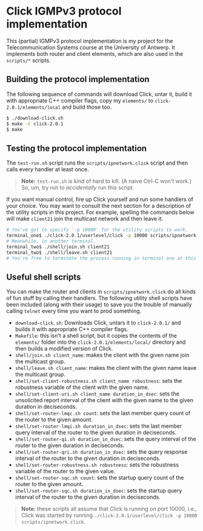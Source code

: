 
# Click IGMPv3 protocol implementation

This (partial) IGMPv3 protocol implementation is my project for the Telecommunication Systems course at the University of Antwerp. It implements both router and client elements, which are also used in the `scripts/*` scripts.

## Building the protocol implementation

The following sequence of commands will download Click, untar it, build it with appropriate C++ compiler flags, copy my `elements/` to `click-2.0.1/elements/local` and build those too.

```bash
$ ./download-click.sh
$ make -C click-2.0.1
$ make
```

## Testing the protocol implementation

The `test-run.sh` script runs the `scripts/ipnetwork.click` script and then calls every handler at least once.

> **Note:** `test-run.sh` is kind of hard to kill. (A naive Ctrl-C won't work.) So, um, try not to *accidentally* run this script.

If you want manual control, fire up Click yourself and run some handlers of your choice. You may want to consult the next section for a description of the utility scripts in this project. For example, spelling the commands below will make `client21` join the multicast network and then leave it.

```bash
# You've got to specify '-p 10000' for the utility scripts to work.
terminal_one$ ./click-2.0.1/userlevel/click -p 10000 scripts/ipnetwork.click
# Meanwhile, in another terminal.
terminal_two$ ./shell/join.sh client21
terminal_two$ ./shell/leave.sh client21
# You're free to terminate the process running in terminal one at this point.
```



## Useful shell scripts

You can make the router and clients in `scripts/ipnetwork.click` do all kinds of fun stuff by calling their handlers. The following utility shell scripts have been included (along with their usage) to save you the trouble of manually calling `telnet` every time you want to prod something.

  * `download-click.sh`: Downloads Click, untars it to `click-2.0.1/` and builds it with appropriate C++ compiler flags.
  * `Makefile`: this isn't a shell script, but it copies the contents of the `elements/` folder into the `click-2.0.1/elements/local/` directory and then builds a modified version of Click.
  * `shell/join.sh client_name`: makes the client with the given name join the multicast group.
  * `shell/leave.sh client_name`: makes the client with the given name leave the multicast group.
  * `shell/set-client-robustness.sh client_name robustness`: sets the robustness variable of the client with the given name.
  * `shell/set-client-uri.sh client_name duration_in_dsec`: sets the unsolicited report interval of the client with the given name to the given duration in deciseconds.
  * `shell/set-router-lmqc.sh count`: sets the last member query count of the router to the given amount.
  * `shell/set-router-lmqi.sh duration_in_dsec`: sets the last member query interval of the router to the given duration in deciseconds.
  * `shell/set-router-qi.sh duration_in_dsec`: sets the query interval of the router to the given duration in deciseconds.
  * `shell/set-router-qri.sh duration_in_dsec`: sets the query response interval of the router to the given duration in deciseconds.
  * `shell/set-router-robustness.sh robustness`: sets the robustness variable of the router to the given value.
  * `shell/set-router-sqc.sh count`: sets the startup query count of the router to the given amount.
  * `shell/set-router-sqc.sh duration_in_dsec`: sets the startup query interval of the router to the given duration in deciseconds.

> **Note:** these scripts all assume that Click is running on port 10000, i.e., Click was started by running `./click-2.0.1/userlevel/click -p 10000 scripts/ipnetwork.click`.